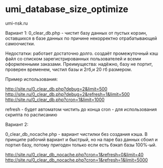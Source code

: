 # umi_database_size_optimize

umi-nsk.ru

Вариант 1:
0_clear_db.php - чистит базу данных от пустых корзин, оставшихся в базе данных по причине некорректно отрабатывающей самоочистки.

Недостатки: работает достаточно долго. создаёт промежуточный кэш файл со списком зарегистрированных пользователей и всеми оформленными заказами.
Преимущества: надёжно, базу не портит, проверен временем, чистил базы и 2гб,и 20 гб размером.

Пример использования: 

http://site.ru/0_clear_db.php?debug=2&limit=500
http://site.ru/0_clear_db.php?debug=2&refresh=1&limit=500
http://site.ru/0_clear_db.php?cron=1&limit=1000

refresh - будет автоматом чистить до конца
cron - для использования скрипта по расписанию

Вариант 2:

0_clear_db_nocache.php - вариант чистилки без создания кэша. В принципе рабочий вариант и быстрый, но на паре баз данных сбоил  и портил базу, потому пригоден только если есть бэкап базы 100%-ый.

http://site.ru/0_clear_db_nocache.php?cron=1&refresh=0&limit=40
http://site.ru/0_clear_db_nocache.php?cron=1&refresh=1&limit=5000




